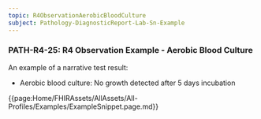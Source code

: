 ```yaml
---
topic: R4ObservationAerobicBloodCulture
subject: Pathology-DiagnosticReport-Lab-Sn-Example
---
```

### PATH-R4-25: R4 Observation Example - Aerobic Blood Culture
An example of a narrative test result:
* Aerobic blood culture: No growth detected after 5 days incubation

{{page:Home/FHIRAssets/AllAssets/All-Profiles/Examples/ExampleSnippet.page.md}}